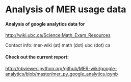 Analysis of MER usage data
================

#### Analysis of google analytics data for

http://wiki.ubc.ca/Science:Math_Exam_Resources

Contact info: mer-wiki (at) math (dot) ubc (dot) ca


#### Check out the current report:

http://nbviewer.ipython.org/github/MER-wiki/google-analytics/blob/master/mer_py_google_analytics.ipynb


